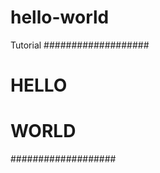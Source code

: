# hello-world
Tutorial
###################
#      HELLO      #
#      WORLD      #
###################

